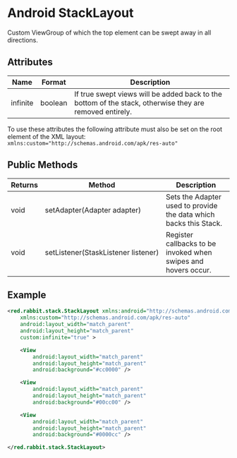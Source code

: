 # Android StackLayout

Custom ViewGroup of which the top element can be swept away in all directions.

## Attributes

Name        | Format     | Description
------------|------------|-------------
infinite    | boolean    |  If true swept views will be added back to the bottom of the stack, otherwise they are removed entirely.

To use these attributes the following attribute must also be set on the root element of the XML layout:
`xmlns:custom="http://schemas.android.com/apk/res-auto"`

## Public Methods

Returns | Method                                   | Description
--------|------------------------------------------|-------------
void    | setAdapter(Adapter&nbsp;adapter)         | Sets the Adapter used to provide the data which backs this Stack.
void    | setListener(StaskListener&nbsp;listener) | Register callbacks to be invoked when swipes and hovers occur.

## Example

```xml
<red.rabbit.stack.StackLayout xmlns:android="http://schemas.android.com/apk/res/android"
    xmlns:custom="http://schemas.android.com/apk/res-auto"
    android:layout_width="match_parent"
    android:layout_height="match_parent"
    custom:infinite="true" >

    <View
        android:layout_width="match_parent"
        android:layout_height="match_parent"
        android:background="#cc0000" />

    <View
        android:layout_width="match_parent"
        android:layout_height="match_parent"
        android:background="#00cc00" />

    <View
        android:layout_width="match_parent"
        android:layout_height="match_parent"
        android:background="#0000cc" />

</red.rabbit.stack.StackLayout>
```
